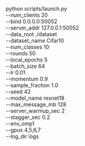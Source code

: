python scripts/launch.py \
  --num_clients 20 \
  --bind 0.0.0.0:50052 \
  --server_addr 127.0.0.1:50052 \
  --data_root ./dataset \
  --dataset_name Cifar10 \
  --num_classes 10 \
  --rounds 50 \
  --local_epochs 5 \
  --batch_size 64 \
  --lr 0.01 \
  --momentum 0.9 \
  --sample_fraction 1.0 \
  --seed 42 \
  --model_name resnet18 \
  --max_message_mb 128 \
  --server_warmup_sec 2 \
  --stagger_sec 0.2 \
  --env_omp1 \
  --gpus 4,5,6,7 \
  --log_dir logs



